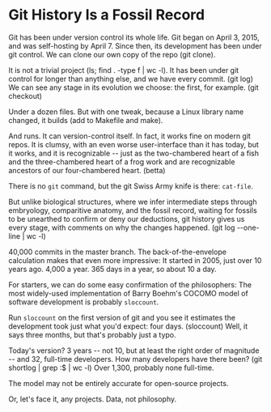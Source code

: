 # Git History Is a Fossil Record

Git has been under version control its whole life.
Git began on April 3, 2015, and was self-hosting by April 7.
Since then, its development has been under git control.
We can clone our own copy of the repo (git clone).

It is not a trivial project (ls; find . -type f | wc -l).
It has been under git control for longer than anything else, and we have every commit. (git log)
We can see any stage in its evolution we choose: the first, for example.
(git checkout)

Under a dozen files. But with one tweak, because a Linux library name changed, 
it builds (add to Makefile and make).

And runs. It can version-control itself. In fact, it works fine on modern git repos.
It is clumsy, with an even worse user-interface than it has today,
but it works, and it is recognizable -- just as the two-chambered heart of a fish
and the three-chambered heart of a frog
work and are recognizable ancestors of our four-chambered heart. (betta)

There is no `git` command, but the git Swiss Army knife is there: `cat-file`.

But unlike biological structures, where we infer intermediate steps through embryology, comparitive anatomy, and the fossil record,
waiting for fossils to be unearthed to confirm or deny our deductions,
git history gives us every stage, with comments on why the changes happened. (git log --one-line | wc -l)

40,000 commits in the master branch.
The back-of-the-envelope calculation makes that even more impressive:
It started in 2005, just over 10 years ago.  4,000 a year.
365 days in a year, so about 10 a day.

For starters, we can do some easy confirmation of the philosophers:
The most widely-used implementation of Barry Boehm's COCOMO model of software development is probably `sloccount`.

Run `sloccount` on the first version of git and you see it estimates the development took just what you'd expect: four days. (sloccount)
Well, it says three months, but that's probably just a typo.

Today's version? 3 years -- not 10, but at least the right order of magnitude -- and 32, full-time developers.
How many developers have there been?
(git shortlog | grep :$ | wc -l)
Over 1,300, probably none full-time.

The model may not be entirely accurate for open-source projects.

Or, let's face it, any projects. Data, not philosophy.
